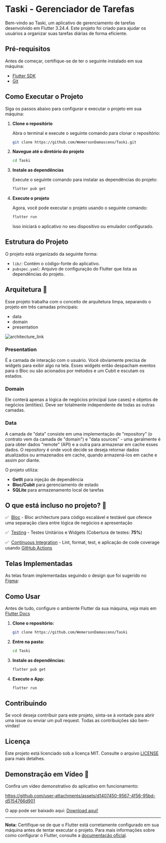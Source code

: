 # Taski - Gerenciador de Tarefas

Bem-vindo ao Taski, um aplicativo de gerenciamento de tarefas desenvolvido em Flutter 3.24.4. Este projeto foi criado para ajudar os usuários a organizar suas tarefas diárias de forma eficiente.

## Pré-requisitos

Antes de começar, certifique-se de ter o seguinte instalado em sua máquina:

- [Flutter SDK](https://flutter.dev/docs/get-started/install)
- [Git](https://git-scm.com/)

## Como Executar o Projeto

Siga os passos abaixo para configurar e executar o projeto em sua máquina:

1. **Clone o repositório**

   Abra o terminal e execute o seguinte comando para clonar o repositório:

   ```bash
   git clone https://github.com/WemersonDamasceno/Taski.git
   ```

2. **Navegue até o diretório do projeto**

   ```bash
   cd Taski
   ```

3. **Instale as dependências**

   Execute o seguinte comando para instalar as dependências do projeto:

   ```bash
   flutter pub get
   ```

4. **Execute o projeto**

   Agora, você pode executar o projeto usando o seguinte comando:

   ```bash
   flutter run
   ```

   Isso iniciará o aplicativo no seu dispositivo ou emulador configurado.

## Estrutura do Projeto

O projeto está organizado da seguinte forma:

- `lib/`: Contém o código-fonte do aplicativo.
- `pubspec.yaml`: Arquivo de configuração do Flutter que lista as dependências do projeto.

## Arquitetura 🚀

Esse projeto trabalha com o conceito de arquitetura limpa, separando o projeto em três camadas principais:

- data
- domain
- presentation

![architecture_link]

### Presentation

É a camada de interação com o usuário. Você obviamente precisa de widgets para exibir algo na tela. Esses widgets então despacham eventos para o Bloc ou são acionados por métodos e um Cubit e escutam os estados.

### Domain

Ele conterá apenas a lógica de negócios principal (use cases) e objetos de negócios (entities). Deve ser totalmente independente de todas as outras camadas.

### Data

A camada de "data" consiste em uma implementação de "repository" (o contrato vem da camada de "domain") e "data sources" - uma geralmente é para obter dados "remote" (API) e a outra para armazenar em cache esses dados. O repository é onde você decide se deseja retornar dados atualizados ou armazenados em cache, quando armazená-los em cache e assim por diante.

O projeto utiliza:
- **GetIt** para injeção de dependência
- **Bloc/Cubit** para gerenciamento de estado
- **SQLite** para armazenamento local de tarefas

## O que está incluso no projeto? 🌟

✅  [Bloc][bloc_link] - Bloc architecture para código escalável e testável que oferece uma separação clara entre lógica de negócios e apresentação

✅  [Testing][testing_link] - Testes Unitários e Widgets (Cobertura de testes: **75%**)

✅  [Continuous Integration][github_actions_link] - Lint, format, test, e aplicação de code coverage usando [GitHub Actions][github_actions_link]

[architecture_link]: https://raw.githubusercontent.com/ResoCoder/flutter-tdd-clean-architecture-course/master/architecture-proposal.png
[bloc_link]: https://bloclibrary.dev
[github_actions_link]: https://github.com/features/actions
[testing_link]: https://flutter.dev/docs/testing

## Telas Implementadas
As telas foram implementadas seguindo o design que foi sugerido no [Figma](https://www.figma.com/design/eJ3Yn9Bv3eEAVh0kiz338h/Taski-To-Do-(Copy)?node-id=0-1&p=f&t=0a8Anem7lDSAUUry-0):

## Como Usar

Antes de tudo, configure o ambiente Flutter da sua máquina, veja mais em [Flutter Docs](https://flutter.dev/docs/get-started/install)

1. **Clone o repositório:**

   ```bash
   git clone https://github.com/WemersonDamasceno/Taski
   ```

2. **Entre na pasta:**

   ```bash
   cd Taski
   ```

3. **Instale as dependências:**

   ```bash
   flutter pub get
   ```

4. **Execute o App:**

   ```bash
   flutter run
   ```

## Contribuindo

Se você deseja contribuir para este projeto, sinta-se à vontade para abrir uma issue ou enviar um pull request. Todas as contribuições são bem-vindas!

## Licença

Este projeto está licenciado sob a licença MIT. Consulte o arquivo [LICENSE](LICENSE) para mais detalhes.

## Demonstração em Vídeo 🎥

Confira um vídeo demonstrativo do aplicativo em funcionamento:

https://github.com/user-attachments/assets/d1407450-9567-4f56-95bd-d5154766d901

O app pode ser baixado aqui: [Download aqui!](https://github.com/WemersonDamasceno/Taski/raw/refs/heads/main/assets/apk/taski.apk)

---

**Nota:** Certifique-se de que o Flutter está corretamente configurado em sua máquina antes de tentar executar o projeto. Para mais informações sobre como configurar o Flutter, consulte a [documentação oficial](https://flutter.dev/docs/get-started/install).

